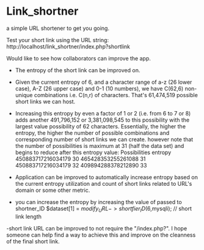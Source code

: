 # Link_shortner
 a simple URL shortener to get you going.

 Test your short link using the URL string:
 http://localhost/link_shortner/index.php?shortlink

Would like to see how collaborators can improve the app.
- The entropy of the short link can be improved on.
- Given the current entropy of 6, and a character range of a-z (26 lower case), A-Z (26 upper case) and 0-1 (10 numbers), we have C(62,6) non-unique combinations i.e. C(n,r) of characters.
  That's 61,474,519 possible short links we can host.  
- Increasing this entropy by even a factor of 1 or 2 (i.e. from 6 to 7 or 8) adds another 491,796,152 or 3,381,098,545 to this possibility with the largest value possibility of 62 characters.
  Essentially, the higher the entropy, the higher the number of possible combinations and corresponding number of short links we can create.
  however note that the number of possibilities is maximum at 31 (half the data set) and begins to reduce after this entropy value:
  Possibilities         entropy
  450883717216034179     30
  465428353255261088     31
  450883717216034179     32
  409894288378212890     33

- Application can be improved to automatically increase entropy based on the current entropy utilization and count of short links related to URL's domain or some other metric.

- you can increase the entropy by increasing the value of passed to shortner_ID
  $dataset[1] = $modify_URL -> shortfier_ID(6,$mysqli); // short link length

-short link URL can be improved to not require the "/index.php?". I hope someone can help find a way to achieve this and improve on the cleanness of the final short link.
